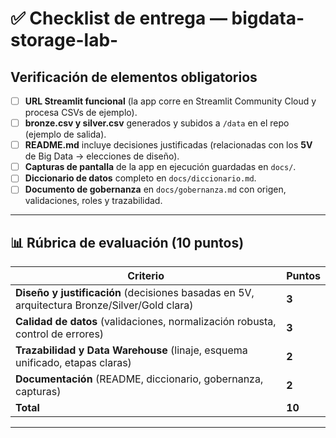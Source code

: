 # ✅ Checklist de entrega — bigdata-storage-lab-<apellido>

## Verificación de elementos obligatorios

- [ ] **URL Streamlit funcional** (la app corre en Streamlit Community Cloud y procesa CSVs de ejemplo).
- [ ] **bronze.csv y silver.csv** generados y subidos a `/data` en el repo (ejemplo de salida).
- [ ] **README.md** incluye decisiones justificadas (relacionadas con los **5V** de Big Data → elecciones de diseño).
- [ ] **Capturas de pantalla** de la app en ejecución guardadas en `docs/`.
- [ ] **Diccionario de datos** completo en `docs/diccionario.md`.
- [ ] **Documento de gobernanza** en `docs/gobernanza.md` con origen, validaciones, roles y trazabilidad.

---

## 📊 Rúbrica de evaluación (10 puntos)

| Criterio                                | Puntos |
|-----------------------------------------|--------|
| **Diseño y justificación** (decisiones basadas en 5V, arquitectura Bronze/Silver/Gold clara) | **3** |
| **Calidad de datos** (validaciones, normalización robusta, control de errores)               | **3** |
| **Trazabilidad y Data Warehouse** (linaje, esquema unificado, etapas claras)                 | **2** |
| **Documentación** (README, diccionario, gobernanza, capturas)                               | **2** |
| **Total**                                                                                   | **10** |

---

